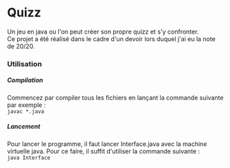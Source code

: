 # Quizz
Un jeu en java ou l'on peut créer son propre quizz et s'y confronter.   
Ce projet a été réalisé dans le cadre d'un devoir lors duquel j'ai eu la note de 20/20.


### Utilisation  
##### Compilation  
Commencez par compiler tous les fichiers en lançant la commande suivante par exemple :  
`
javac *.java
`  
##### Lancement
Pour lancer le programme, il faut lancer Interface.java avec la machine virtuelle java.
Pour ce faire, il suffit d'utiliser la commande suivante :  
`
java Interface
` 
